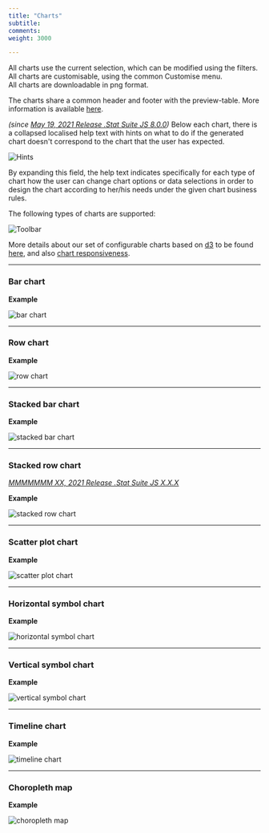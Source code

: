 ```yaml
---
title: "Charts"
subtitle: 
comments: 
weight: 3000

---
```


All charts use the current selection, which can be modified using the filters.  
All charts are customisable, using the common Customise menu.  
All charts are downloadable in png format.  

The charts share a common header and footer with the preview-table. More information is available [here](https://sis-cc.gitlab.io/dotstatsuite-documentation/using-de/viewing-data/common-header-and-footer/).

*(since [May 19, 2021 Release .Stat Suite JS 8.0.0](https://sis-cc.gitlab.io/dotstatsuite-documentation/changelog/#may-19-2021))* Below each chart, there is a collapsed localised help text with hints on what to do if the generated chart doesn't correspond to the chart that the user has expected.

![Hints](/dotstatsuite-documentation/images/chart-hints.png)  

By expanding this field, the help text indicates specifically for each type of chart how the user can change chart options or data selections in order to design the chart according to her/his needs under the given chart business rules.  
  
The following types of charts are supported:

![Toolbar](/dotstatsuite-documentation/images/de-toolbar-chart.png)

More details about our set of configurable charts based on [d3](https://d3js.org/) to be found [here](https://gitlab.com/sis-cc/.stat-suite/dotstatsuite-d3-charts/-/blob/master/README.md), and also [chart responsiveness](https://gitlab.com/sis-cc/.stat-suite/dotstatsuite-d3-charts/-/blob/master/docs/charts-responsiveness.md).

---

### Bar chart
**Example**  

![bar chart](/dotstatsuite-documentation/images/chart-bar.jpg)

---

### Row chart
**Example**  

![row chart](/dotstatsuite-documentation/images/chart-row.png)

---

### Stacked bar chart
**Example**  

![stacked bar chart](/dotstatsuite-documentation/images/chart-stacked.png)

---

### Stacked row chart
*[MMMMMMM XX, 2021 Release .Stat Suite JS X.X.X](https://sis-cc.gitlab.io/dotstatsuite-documentation/changelog/#mmmmmmmmmmmm-XX-2021)*

**Example**  

![stacked row chart](/dotstatsuite-documentation/images/chart-stacked-row.png)

---

### Scatter plot chart
**Example**  

![scatter plot chart](/dotstatsuite-documentation/images/chart-scatter.png)

---

### Horizontal symbol chart
**Example**  

![horizontal symbol chart](/dotstatsuite-documentation/images/chart-horizontal-symbol.png)

---

### Vertical symbol chart
**Example**  

![vertical symbol chart](/dotstatsuite-documentation/images/chart-vertical-symbol.png)

---

### Timeline chart
**Example**  

![timeline chart](/dotstatsuite-documentation/images/chart-timeline.png)

---

### Choropleth map
**Example**  

![choropleth map](/dotstatsuite-documentation/images/chart-choropleth.png)

